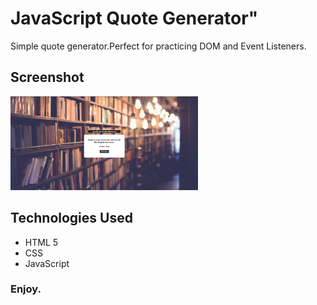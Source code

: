 # JavaScript Quote Generator"
Simple quote generator.Perfect for practicing DOM and Event Listeners.

## Screenshot
<img src="./img/quote_generator.png" width="300px" height="150px">

## Technologies Used
- HTML 5
- CSS
- JavaScript


### Enjoy.



